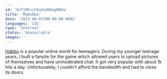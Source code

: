 ```yaml
---
id: '6oTjNFvzCEa4iUOEegMA8a'
title: 'MyBobba'
date: '2013-08-01T00:00:00.000Z'
languages: 'CSS'
type: 'Internal'
status: 'Unavailable'
images: ''
---
```


[Habbo](http://habbo.com/) is a popular online world for teenagers. During my younger teenage years, I built a fansite for the game which allowed users to upload pictures of themselves and have unmoderated chat. It got very popular with about 1k hits a day. Unfortunately, I couldn't afford the bandwidth and had to close its doors.
